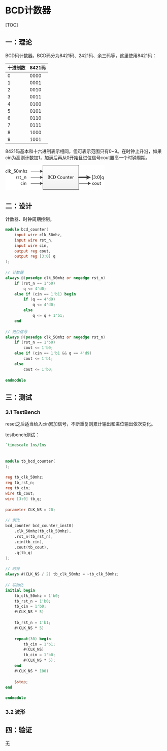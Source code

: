 # BCD计数器

[TOC]



## 一：理论

BCD码计数器。BCD码分为8421码、2421码、余三码等，这里使用8421码：

| 十进制数 | 8421码 |
| -------- | ------ |
| 0        | 0000   |
| 1        | 0001   |
| 2        | 0010   |
| 3        | 0011   |
| 4        | 0100   |
| 5        | 0101   |
| 6        | 0110   |
| 7        | 0111   |
| 8        | 1000   |
| 9        | 1001   |

8421码基本和十六进制表示相同，但可表示范围只有0~9。在时钟上升沿，如果cin为高则计数加1，加满后再从0开始且进位信号cout置高一个时钟周期。

![bcd_counter](./bcd_counter.jpg)





## 二：设计

计数器、时钟周期控制。

```verilog
module bcd_counter(
	input wire clk_50mhz,
	input wire rst_n,
	input wire cin,
	output reg cout,
	output reg [3:0] q
);

// 计数器
always @(posedge clk_50mhz or negedge rst_n)
	if (rst_n == 1'b0)
		q <= 4'd0;
	else if (cin == 1'b1) begin
		if (q == 4'd9)
			q <= 4'd0;
		else
			q <= q + 1'b1;
	end
	
// 进位信号
always @(posedge clk_50mhz or negedge rst_n)
	if (rst_n == 1'b0)
		cout <= 1'b0;
	else if (cin == 1'b1 && q == 4'd9)
		cout <= 1'b1;
	else
		cout <= 1'b0;

endmodule
```





## 三：测试

### 3.1 TestBench

reset之后适当给入cin累加信号，不断重复则累计输出和进位输出依次变化。

testbench测试：

```verilog
`timescale 1ns/1ns


module tb_bcd_counter(
);

reg tb_clk_50mhz;
reg tb_rst_n;
reg tb_cin;
wire tb_cout;
wire [3:0] tb_q;

parameter CLK_NS = 20;

// 例化
bcd_counter bcd_counter_inst0(
	.clk_50mhz(tb_clk_50mhz),
	.rst_n(tb_rst_n),
	.cin(tb_cin),
	.cout(tb_cout),
	.q(tb_q)
);

// 时钟
always #(CLK_NS / 2) tb_clk_50mhz = ~tb_clk_50mhz;

// 初始化
initial begin
	tb_clk_50mhz = 1'b0;
	tb_rst_n = 1'b0;
	tb_cin = 1'b0;
	#(CLK_NS * 5)
	
	tb_rst_n = 1'b1;
	#(CLK_NS * 5)
	
	repeat(30) begin
		tb_cin = 1'b1;
		#(CLK_NS)
		tb_cin = 1'b0;
		#(CLK_NS * 5);
	end
	#(CLK_NS * 100)
	
	$stop;
end

endmodule
```

### 3.2 波形





## 四：验证

无

